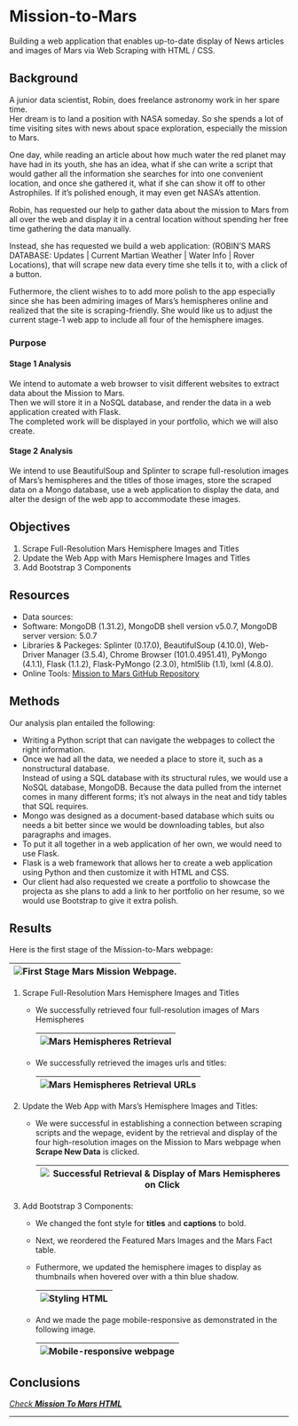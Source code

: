 # Mission-to-Mars
Building a web application that enables up-to-date display of News articles and images of Mars via Web Scraping with HTML / CSS. 

## Background

A junior data scientist, Robin, does freelance astronomy work in her spare time. <br>
Her dream is to land a position with NASA someday. So she spends a lot of time visiting sites with news about space exploration, especially the mission to Mars. <br>

One day, while reading an article about how much water the red planet may have had in its youth, she has an idea, 
what if she can write a script that would gather all the information she searches for into one convenient location, and once she gathered it, what if she can show it off to other Astrophiles. If it’s polished enough, it may even get NASA’s attention. <br>

Robin, has requested our help to gather data about the mission to Mars from all over the web and display it in a central location without spending her free time gathering the data manually. <br>

Instead, she has requested we build a web application: (ROBIN’S MARS DATABASE: Updates | Current Martian Weather | Water Info | Rover Locations), that will scrape new data every time she tells it to, with a click of a button. 

Futhermore, the client wishes to to add more polish to the app especially since she has been admiring images of Mars’s hemispheres online and realized that the site is scraping-friendly. She would like us to adjust the current stage-1 web app to include all four of the hemisphere images. 


### Purpose
#### Stage 1 Analysis 
We intend to automate a web browser to visit different websites to extract data about the Mission to Mars. <br>
Then we will store it in a NoSQL database, and render the data in a web application created with Flask. <br>
The completed work will be displayed in your portfolio, which we will also create. <br>

#### Stage 2 Analysis 
We intend to use BeautifulSoup and Splinter to scrape full-resolution images of Mars’s hemispheres and the titles of those images, store the scraped data on a Mongo database, use a web application to display the data, and alter the design of the web app to accommodate these images.

## Objectives
1. Scrape Full-Resolution Mars Hemisphere Images and Titles
2. Update the Web App with Mars Hemisphere Images and Titles
3. Add Bootstrap 3 Components

## Resources
- Data sources:
- Software: MongoDB (1.31.2), MongoDB shell version v5.0.7, MongoDB server version: 5.0.7
- Libraries & Packeges: Splinter (0.17.0), BeautifulSoup (4.10.0), Web-Driver Manager (3.5.4), Chrome Browser (101.0.4951.41), PyMongo (4.1.1), Flask (1.1.2), Flask-PyMongo (2.3.0), html5lib (1.1), lxml (4.8.0). <br>
- Online Tools: [Mission to Mars GitHub Repository](https://github.com/Magzzie/Mission_to_Mars)


## Methods
Our analysis plan entailed the following: 
- Writing a Python script that can navigate the webpages to collect the right information.
- Once we had all the data, we needed a place to store it, such as a nonstructural database. <br>
Instead of using a SQL database with its structural rules, we would use a NoSQL database, MongoDB. Because the data pulled from the internet comes in many different forms; it’s not always in the neat and tidy tables that SQL requires. <br>
- Mongo was designed as a document-based database which suits ou needs a bit better since we would be downloading tables, but also paragraphs and images.<br>
- To put it all together in a web application of her own, we would need to use Flask. <br>
- Flask is a web framework that allows her to create a web application using Python and then customize it with HTML and CSS. <br>
- Our client had also requested we create a portfolio to showcase the projecta as she plans to add a link to her portfolio on her resume, so we would use Bootstrap to give it extra polish.<br>

## Results

Here is the first stage of the Mission-to-Mars webpage: <br>

  |![First Stage Mars Mission Webpage.](./Images/scraping_app_output.png)|
  |-|

1. Scrape Full-Resolution Mars Hemisphere Images and Titles <br>
   - We successfully retrieved four full-resolution images of Mars Hemispheres <br>
    
      |![Mars Hemispheres Retrieval](./Images/hemishpheres_4_full_res.png)|
      |-|
    
    - We successfully retrieved the images urls and titles:  <br>
    
      |![Mars Hemispheres Retrieval URLs](./Images/hemishpheres_4_full_res_urls_live.png)|
      |-|

2. Update the Web App with Mars’s Hemisphere Images and Titles: <br>

    - We were successful in establishing a connection between scraping scripts and the wepage, evident by the retrieval and display of the four high-resolution images on the Mission to Mars webpage when **Scrape New Data** is clicked. <br>
    
    
      |![Successful Retrieval & Display of Mars Hemispheres on Click](./Images/successful_scraping_display_hemispheres.png)|
      |-|
    
3. Add Bootstrap 3 Components:

    - We changed the font style for **titles** and **captions** to bold.
    - Next, we reordered the Featured Mars Images and the Mars Fact table.
    - Futhermore, we updated the hemisphere images to display as thumbnails when hovered over with a thin blue shadow.  <br>
    
      |![Styling HTML](./Images/styled_bold_thumbnails_col8.png)|
      |-|
    
    - And we made the page mobile-responsive as demonstrated in the following image. <br>
    
      |![Mobile-responsive webpage](./Images/mobile_responsive.png)|
      |-|
    

## Conclusions

[*Check **Mission To Mars HTML***](https://github.com/Magzzie/Mission_to_Mars/blob/main/templates/index.html)


--- 

